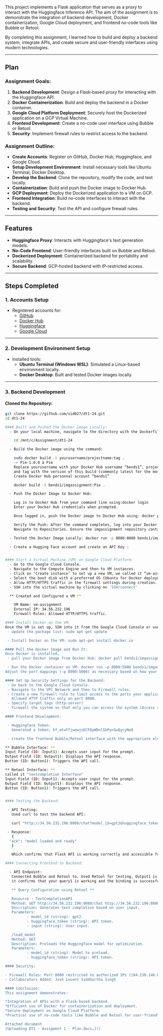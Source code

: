 This project implements a Flask application that serves as a proxy to interact with the Huggingface Inference API. The aim of the assignment is to demonstrate the integration of backend development, Docker containerization, Google Cloud deployment, and frontend no-code tools like Bubble or Retool.

By completing this assignment, I learned how to build and deploy a backend system, integrate APIs, and create secure and user-friendly interfaces using modern technologies.

---

## **Plan**

### Assignment Goals:
1. **Backend Development**: Design a Flask-based proxy for interacting with the Huggingface API.
2. **Docker Containerization**: Build and deploy the backend in a Docker container.
3. **Google Cloud Platform Deployment**: Securely host the Dockerized application on a GCP Virtual Machine.
4. **Frontend Development**: Create a no-code user interface using Bubble or Retool.
5. **Security**: Implement firewall rules to restrict access to the backend.

### Assignment Outline:
- **Create Accounts**: Register on GitHub, Docker Hub, Huggingface, and Google Cloud.
- **Setup Development Environment**: Install necessary tools like Ubuntu Terminal, Docker Desktop.
- **Develop the Backend**: Clone the repository, modify the code, and test locally.
- **Containerization**: Build and push the Docker image to Docker Hub.
- **GCP Deployment**: Deploy the Dockerized application to a VM on GCP.
- **Frontend Integration**: Build no-code interfaces to interact with the backend.
- **Testing and Security**: Test the API and configure firewall rules.

---

## **Features**

- **Huggingface Proxy**: Interacts with Huggingface's text generation models.
- **No-Code Frontend**: User-friendly interfaces built on Bubble and Retool.
- **Dockerized Deployment**: Containerized backend for portability and scalability.
- **Secure Backend**: GCP-hosted backend with IP-restricted access.

---

## **Steps Completed**

### 1. Accounts Setup
- Registered accounts for:
  - [GitHub](https://github.com/)
  - [Docker Hub](https://www.docker.com/)
  - [Huggingface](https://huggingface.co/)
  - [Google Cloud](https://cloud.google.com/)

---

### 2. Development Environment Setup
- Installed tools:
  - **Ubuntu Terminal (Windows WSL)**: Simulated a Linux-based environment locally.
  - **Docker Desktop**: Built and tested Docker images locally.

---

### 3. Backend Development

#### Cloned the Repository:
```bash
git clone https://github.com/sid027/dt1-24.git
cd dt1-24

#### Built and Pushed the Docker Image Locally:
  - On your local machine, navigate to the directory with the Dockerfile from the GitHub repository you cloned.

    cd /mnt/c/Assignment/dt1-24

  - Build the Docker image using the command:

    sudo docker build -t yourusername/projectname:tag .
    -> Pie-1.0.0 à Pie
    Replace yourusername with your Docker Hub username “bends1”, projectname with the name you wish to give your project,
    and tag with the version of this build (commonly latest for the most recent build).
    Create Docker Hub personnal account “bends1”

    docker build -t bends1/imgassignment:Pie .

  - Push the Docker Image to Docker Hub:

    Log in to Docker Hub from your command line using:docker login
    Enter your Docker Hub credentials when prompted.

    Once logged in, push the Docker image to Docker Hub using: docker push bends1/imgassignment:Pie

    Verify the Push: After the command completes, log into your Docker Hub account at https://hub.docker.com/.
    Navigate to Repositories. Ensure the imgassignment repository contains your image with the Pie tag.

  - Tested the Docker Image Locally: docker run -p 8080:8080 bends1/imgassignment:Pie

  - Create a Hugging Face account and create an API Key :


#### Start a Virtual Machine (VM) on Google Cloud Platform:
  - Go to the Google Cloud Console.
  - Navigate to the Compute Engine and then to VM instances.
  - Click on ‘Create instance’ to set up a new VM, we called it “vm-assignment”
  - Select the boot disk with a preferred OS (Ubuntu for Docker deployments).
  - Allow HTTP/HTTPS traffic in the firewall settings during creation.
  - SSH into the virtual machine by clicking on 'SSH/connect'

  ** Created and Configured a VM **

    VM Name: vm-assignment
    External IP: 34.56.232.196
    Firewall Rules: Allowed HTTP/HTTPS traffic.

#### Install Docker on the VM:
Once the VM is set up, SSH into it from the Google Cloud Console or use an SSH client with the VM's IP.
 - Update the package list: sudo apt-get update

 - Install Docker on the VM: sudo apt-get install docker.io

#### Pull the Docker Image and Run It:
Once Docker is installed,
 - pull your Docker image from Docker Hub: docker pull bends1/imgassignment:Pie

 - Run the Docker container on VM: docker run –p 8080:5000 bends1/imgassignment:Pie
Adjust the port mappings (-p 8080:5000) as necessary based on how your application is configured.

#### Set Up Security Settings for the Backend:
 - Go back to the Google Cloud Console.
 - Navigate to the VPC Network and then to Firewall rules.
 - Create a new firewall rule to limit access to the ports your application uses (port 8080 for HTTP).
   Allowed HTTP traffic only on port 8080.
 - Specify target tags (http-server)
 - Firewall the system so that only you can access the system (Access should be blocked from any IP other than mine : 194.230.146.0.)

#### Frontend Development:

 - Huggingface Token:
   Generated a token: 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

 - Create the frontend Bubble/Retool interface with the appropriate elements (I've tried it on both)

** Bubble Interface: **
Input Field (ID: Input1): Accepts user input for the prompt.
Output Field (ID: Output1): Displays the API response.
Button (ID: Button1): Triggers the API call.

** Retool Interface: **
called it "textcompletion Interface"
Input Field (ID: Input1): Accepts user input for the prompt.
Output Field (ID: Output1): Displays the API response.
Button (ID: Button1): Triggers the API call.


#### Testing the Backend:

 - API Testing:
   Used curl to test the backend API:

   curl "http://34.56.232.196:8080/chat?model_id=gpt2&huggingface_token=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&input=Life%20is"

 - Response:
   {
  "ack": "model loaded and ready"
   }

   Which confirms that Flask API is working correctly and accessible from server

#### Connecting Frontend to Backend:

  - API Endpoint:
   Connected Bubble and Retool to. Used Retool for testing, Output1 is now displaying "model loaded and ready",
   it confirms that your query1 is working and the binding is successfully displaying the API's response.

   ** Query Configuration using Retool **

   Resource : TextCompletionAPI
   Method: GET http://34.56.232.196:8080/chat http://34.56.232.196:8080/chat /load_model?model_id=gpt2&huggingface_token=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&input={{Input1.value}}
   Description: Generates text completion based on user input.
   Parameters:
          - model_id (string): gpt2.
          - huggingface_token (string): API token.
          - input (string): User input.

   /load_model
   Method: GET
   Description: Preloads the Huggingface model for optimization.
   Parameters:
          - model_id (string): Model to preload.
          - huggingface_token (string): API token.

#### Security:

- Firewall Rules: Port 8080 restricted to authorized IPs (194.230.146.0).
- Collaborators Added: Josh Levent Siddhartha Singh

#### Conclusion:
This assignment demonstrates:

*Integration of APIs with a Flask-based backend.
*Efficient use of Docker for containerization and deployment.
*Secure deployment on Google Cloud Platform.
*Practical use of no-code tools like Bubble and Retool for user-friendly interfaces.

Attached document 
[Uploading DT1 - Assigment 1 - Plan.docx…]()
